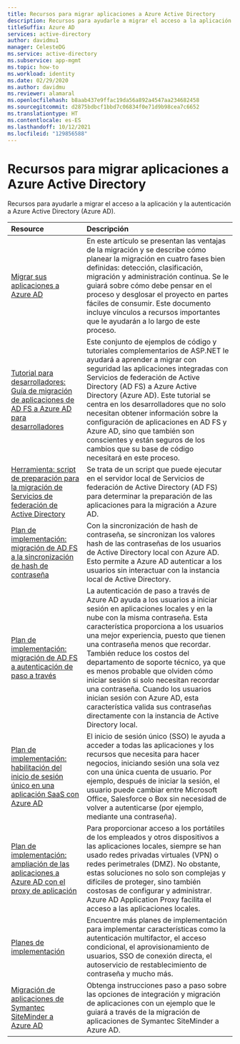 ```yaml
---
title: Recursos para migrar aplicaciones a Azure Active Directory
description: Recursos para ayudarle a migrar el acceso a la aplicación y la autenticación a Azure Active Directory (Azure AD).
titleSuffix: Azure AD
services: active-directory
author: davidmu1
manager: CelesteDG
ms.service: active-directory
ms.subservice: app-mgmt
ms.topic: how-to
ms.workload: identity
ms.date: 02/29/2020
ms.author: davidmu
ms.reviewer: alamaral
ms.openlocfilehash: b8aab437e9ffac19da56a892a4547aa234682458
ms.sourcegitcommit: d2875bdbcf1bbd7c06834f0e71d9b98cea7c6652
ms.translationtype: HT
ms.contentlocale: es-ES
ms.lasthandoff: 10/12/2021
ms.locfileid: "129856588"
---
```

# <a name="resources-for-migrating-applications-to-azure-active-directory"></a>Recursos para migrar aplicaciones a Azure Active Directory

Recursos para ayudarle a migrar el acceso a la aplicación y la autenticación a Azure Active Directory (Azure AD).

| Resource  | Descripción  |
|:-----------|:-------------|
|[Migrar sus aplicaciones a Azure AD](https://aka.ms/migrateapps/whitepaper) | En este artículo se presentan las ventajas de la migración y se describe cómo planear la migración en cuatro fases bien definidas: detección, clasificación, migración y administración continua. Se le guiará sobre cómo debe pensar en el proceso y desglosar el proyecto en partes fáciles de consumir. Este documento incluye vínculos a recursos importantes que le ayudarán a lo largo de este proceso. |
|[Tutorial para desarrolladores: Guía de migración de aplicaciones de AD FS a Azure AD para desarrolladores](https://aka.ms/adfsplaybook) | Este conjunto de ejemplos de código y tutoriales complementarios de ASP.NET le ayudará a aprender a migrar con seguridad las aplicaciones integradas con Servicios de federación de Active Directory (AD FS) a Azure Active Directory (Azure AD). Este tutorial se centra en los desarrolladores que no solo necesitan obtener información sobre la configuración de aplicaciones en AD FS y Azure AD, sino que también son conscientes y están seguros de los cambios que su base de código necesitará en este proceso.|
| [Herramienta: script de preparación para la migración de Servicios de federación de Active Directory](https://aka.ms/migrateapps/adfstools) | Se trata de un script que puede ejecutar en el servidor local de Servicios de federación de Active Directory (AD FS) para determinar la preparación de las aplicaciones para la migración a Azure AD.|
| [Plan de implementación: migración de AD FS a la sincronización de hash de contraseña](https://aka.ms/ADFSTOPHSDPDownload) | Con la sincronización de hash de contraseña, se sincronizan los valores hash de las contraseñas de los usuarios de Active Directory local con Azure AD. Esto permite a Azure AD autenticar a los usuarios sin interactuar con la instancia local de Active Directory.|
| [Plan de implementación: migración de AD FS a autenticación de paso a través](https://aka.ms/ADFSTOPTADPDownload)|La autenticación de paso a través de Azure AD ayuda a los usuarios a iniciar sesión en aplicaciones locales y en la nube con la misma contraseña. Esta característica proporciona a los usuarios una mejor experiencia, puesto que tienen una contraseña menos que recordar. También reduce los costos del departamento de soporte técnico, ya que es menos probable que olviden cómo iniciar sesión si solo necesitan recordar una contraseña. Cuando los usuarios inician sesión con Azure AD, esta característica valida sus contraseñas directamente con la instancia de Active Directory local.|
| [Plan de implementación: habilitación del inicio de sesión único en una aplicación SaaS con Azure AD](https://aka.ms/SSODPDownload) | El inicio de sesión único (SSO) le ayuda a acceder a todas las aplicaciones y los recursos que necesita para hacer negocios, iniciando sesión una sola vez con una única cuenta de usuario. Por ejemplo, después de iniciar la sesión, el usuario puede cambiar entre Microsoft Office, Salesforce o Box sin necesidad de volver a autenticarse (por ejemplo, mediante una contraseña).
| [Plan de implementación: ampliación de las aplicaciones a Azure AD con el proxy de aplicación](https://aka.ms/AppProxyDPDownload)| Para proporcionar acceso a los portátiles de los empleados y otros dispositivos a las aplicaciones locales, siempre se han usado redes privadas virtuales (VPN) o redes perimetrales (DMZ). No obstante, estas soluciones no solo son complejas y difíciles de proteger, sino también costosas de configurar y administrar. Azure AD Application Proxy facilita el acceso a las aplicaciones locales. |
| [Planes de implementación](../fundamentals/active-directory-deployment-plans.md) | Encuentre más planes de implementación para implementar características como la autenticación multifactor, el acceso condicional, el aprovisionamiento de usuarios, SSO de conexión directa, el autoservicio de restablecimiento de contraseña y mucho más. |
| [Migración de aplicaciones de Symantec SiteMinder a Azure AD](https://azure.microsoft.com/mediahandler/files/resourcefiles/migrating-applications-from-symantec-siteminder-to-azure-active-directory/Migrating-applications-from-Symantec-SiteMinder-to-Azure-Active-Directory.pdf) | Obtenga instrucciones paso a paso sobre las opciones de integración y migración de aplicaciones con un ejemplo que le guiará a través de la migración de aplicaciones de Symantec SiteMinder a Azure AD. |

